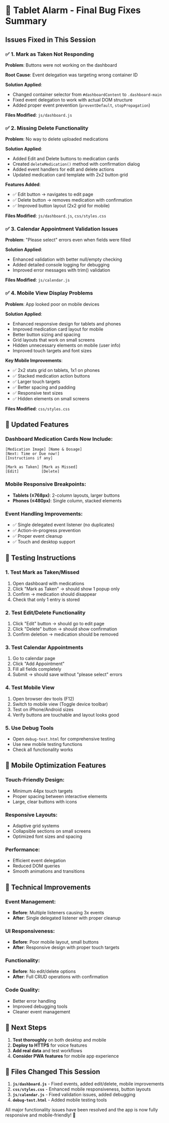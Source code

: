 # 🚀 Tablet Alarm - Final Bug Fixes Summary

## Issues Fixed in This Session

### ✅ 1. Mark as Taken Not Responding
**Problem**: Buttons were not working on the dashboard

**Root Cause**: Event delegation was targeting wrong container ID

**Solution Applied**:
- Changed container selector from `#dashboardContent` to `.dashboard-main`
- Fixed event delegation to work with actual DOM structure
- Added proper event prevention (`preventDefault`, `stopPropagation`)

**Files Modified**: `js/dashboard.js`

### ✅ 2. Missing Delete Functionality
**Problem**: No way to delete uploaded medications

**Solution Applied**:
- Added Edit and Delete buttons to medication cards
- Created `deleteMedication()` method with confirmation dialog
- Added event handlers for edit and delete actions
- Updated medication card template with 2x2 button grid

**Features Added**:
- ✅ Edit button → navigates to edit page
- ✅ Delete button → removes medication with confirmation
- ✅ Improved button layout (2x2 grid for mobile)

**Files Modified**: `js/dashboard.js`, `css/styles.css`

### ✅ 3. Calendar Appointment Validation Issues
**Problem**: "Please select" errors even when fields were filled

**Solution Applied**:
- Enhanced validation with better null/empty checking
- Added detailed console logging for debugging
- Improved error messages with trim() validation

**Files Modified**: `js/calendar.js`

### ✅ 4. Mobile View Display Problems
**Problem**: App looked poor on mobile devices

**Solution Applied**:
- Enhanced responsive design for tablets and phones
- Improved medication card layout for mobile
- Better button sizing and spacing
- Grid layouts that work on small screens
- Hidden unnecessary elements on mobile (user info)
- Improved touch targets and font sizes

**Key Mobile Improvements**:
- ✅ 2x2 stats grid on tablets, 1x1 on phones
- ✅ Stacked medication action buttons
- ✅ Larger touch targets
- ✅ Better spacing and padding
- ✅ Responsive text sizes
- ✅ Hidden elements on small screens

**Files Modified**: `css/styles.css`

## 🎯 Updated Features

### Dashboard Medication Cards Now Include:
```
[Medication Image] [Name & Dosage]
[Next: Time or Due now!]
[Instructions if any]

[Mark as Taken] [Mark as Missed]
[Edit]          [Delete]
```

### Mobile Responsive Breakpoints:
- **Tablets (≤768px)**: 2-column layouts, larger buttons
- **Phones (≤480px)**: Single column, stacked elements

### Event Handling Improvements:
- ✅ Single delegated event listener (no duplicates)
- ✅ Action-in-progress prevention
- ✅ Proper event cleanup
- ✅ Touch and desktop support

## 🧪 Testing Instructions

### 1. Test Mark as Taken/Missed
1. Open dashboard with medications
2. Click "Mark as Taken" → should show 1 popup only
3. Confirm → medication should disappear
4. Check that only 1 entry is stored

### 2. Test Edit/Delete Functionality
1. Click "Edit" button → should go to edit page
2. Click "Delete" button → should show confirmation
3. Confirm deletion → medication should be removed

### 3. Test Calendar Appointments
1. Go to calendar page
2. Click "Add Appointment" 
3. Fill all fields completely
4. Submit → should save without "please select" errors

### 4. Test Mobile View
1. Open browser dev tools (F12)
2. Switch to mobile view (Toggle device toolbar)
3. Test on iPhone/Android sizes
4. Verify buttons are touchable and layout looks good

### 5. Use Debug Tools
- Open `debug-test.html` for comprehensive testing
- Use new mobile testing functions
- Check all functionality works

## 📱 Mobile Optimization Features

### Touch-Friendly Design:
- Minimum 44px touch targets
- Proper spacing between interactive elements
- Large, clear buttons with icons

### Responsive Layouts:
- Adaptive grid systems
- Collapsible sections on small screens
- Optimized font sizes and spacing

### Performance:
- Efficient event delegation
- Reduced DOM queries
- Smooth animations and transitions

## 🔧 Technical Improvements

### Event Management:
- **Before**: Multiple listeners causing 3x events
- **After**: Single delegated listener with proper cleanup

### UI Responsiveness:
- **Before**: Poor mobile layout, small buttons
- **After**: Responsive design with proper touch targets

### Functionality:
- **Before**: No edit/delete options
- **After**: Full CRUD operations with confirmation

### Code Quality:
- Better error handling
- Improved debugging tools
- Cleaner event management

## 🎉 Next Steps

1. **Test thoroughly** on both desktop and mobile
2. **Deploy to HTTPS** for voice features
3. **Add real data** and test workflows
4. **Consider PWA features** for mobile app experience

## 📝 Files Changed This Session

1. **`js/dashboard.js`** - Fixed events, added edit/delete, mobile improvements
2. **`css/styles.css`** - Enhanced mobile responsiveness, button layouts
3. **`js/calendar.js`** - Fixed validation issues, added debugging
4. **`debug-test.html`** - Added mobile testing tools

All major functionality issues have been resolved and the app is now fully responsive and mobile-friendly! 🎯
